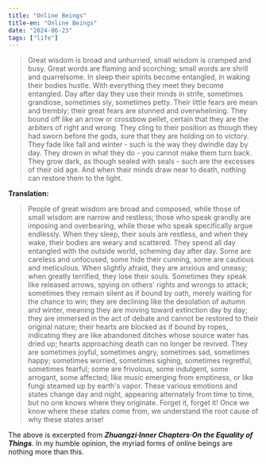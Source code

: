 ```yaml
---
title: "Online Beings"
title-en: "Online Beings"
date: "2024-06-23"
tags: ["life"]
---
```


> Great wisdom is broad and unhurried, small wisdom is cramped and busy. Great words are flaming and scorching; small words are shrill and quarrelsome. In sleep their spirits become entangled, in waking their bodies hustle. With everything they meet they become entangled. Day after day they use their minds in strife, sometimes grandiose, sometimes sly, sometimes petty. Their little fears are mean and trembly; their great fears are stunned and overwhelming. They bound off like an arrow or crossbow pellet, certain that they are the arbiters of right and wrong. They cling to their position as though they had sworn before the gods, sure that they are holding on to victory. They fade like fall and winter - such is the way they dwindle day by day. They drown in what they do - you cannot make them turn back. They grow dark, as though sealed with seals - such are the excesses of their old age. And when their minds draw near to death, nothing can restore them to the light.

**Translation:**

> People of great wisdom are broad and composed, while those of small wisdom are narrow and restless; those who speak grandly are imposing and overbearing, while those who speak specifically argue endlessly. When they sleep, their souls are restless, and when they wake, their bodies are weary and scattered. They spend all day entangled with the outside world, scheming day after day. Some are careless and unfocused, some hide their cunning, some are cautious and meticulous. When slightly afraid, they are anxious and uneasy; when greatly terrified, they lose their souls. Sometimes they speak like released arrows, spying on others' rights and wrongs to attack; sometimes they remain silent as if bound by oath, merely waiting for the chance to win; they are declining like the desolation of autumn and winter, meaning they are moving toward extinction day by day; they are immersed in the act of debate and cannot be restored to their original nature; their hearts are blocked as if bound by ropes, indicating they are like abandoned ditches whose source water has dried up; hearts approaching death can no longer be revived. They are sometimes joyful, sometimes angry, sometimes sad, sometimes happy; sometimes worried, sometimes sighing, sometimes regretful, sometimes fearful; some are frivolous, some indulgent, some arrogant, some affected; like music emerging from emptiness, or like fungi steamed up by earth's vapor. These various emotions and states change day and night, appearing alternately from time to time, but no one knows where they originate. Forget it, forget it! Once we know where these states come from, we understand the root cause of why these states arise!

The above is excerpted from **_Zhuangzi·Inner Chapters·On the Equality of Things_**. In my humble opinion, the myriad forms of online beings are nothing more than this.